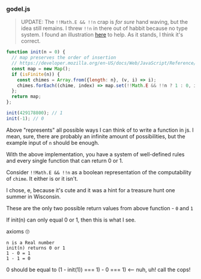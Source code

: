 ### godel.js

> UPDATE: The `!!Math.E && !!n` crap is _for sure_ hand waving, but the idea still remains. I threw `!!n` in there out of habbit because no type system. I found an illustration [here](https://dvt.name/2018/03/12/godels-first-incompleteness-theorem-programmers/) to help.
As it stands, I think it's correct.


```javascript
function init(n = 0) {
  // map preserves the order of insertion
  // https://developer.mozilla.org/en-US/docs/Web/JavaScript/Reference/Global_Objects/Map#Parameters
  const map = new Map();
  if (isFinite(n)) {
    const chimes = Array.from({length: n}, (v, i) => i);
    chimes.forEach((chime, index) => map.set(!!Math.E && !!n ? 1 : 0, index));
  };
  return map;
};

init(429178800); // 1
init(-1); // 0
```

Above "represents" all possible ways I can think of to write a function in js. I mean, sure, there are probably an infinite amount of possibilities, but the example input of `n` should be enough.

With the above implementation, you have a system of well-defined rules and every single function that can return 0 or 1.

Consider `!!Math.E && !!n` as a boolean representation of the computability of `chime`. It either is or it isn't.

I chose, e, because it's cute and it was a hint for a treasure hunt one summer in Wisconsin.

These are the only two possible return values from above function - `0` and `1`

If init(n) can only equal 0 or 1, then this is what I see.

axioms 🙄
```
n is a Real number
init(n) returns 0 or 1
1 - 0 = 1
1 - 1 = 0
```

0 should be equal to
(1 - init(1)) === 1) - 0 === 1) <-- nuh, uh! call the cops!
